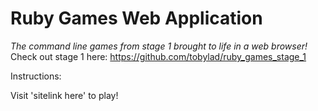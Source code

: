# Ruby Games Web Application

*The command line games from stage 1 brought to life in a web browser!*
Check out stage 1 here: https://github.com/tobylad/ruby_games_stage_1

Instructions:

Visit 'sitelink here' to play!

